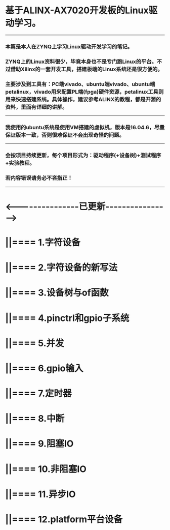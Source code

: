 # 基于ALINX-AX7020开发板的Linux驱动学习。
--------------------------------------------
### 本篇是本人在ZYNQ上学习Linux驱动开发学习的笔记。
### ZYNQ上的Linux资料很少，毕竟本身也不是专门跑Linux的平台。不过借助Xilinx的一套开发工具，搭建板端的Linux系统还是很方便的。
### 主要涉及到工具有：PC端vivado、ubuntu端vivado、ubuntu端petalinux，vivado用来配置PL端(fpga)硬件资源，petalinux工具则用来快速搭建系统。具体操作，建议参考ALINX的教程，都是开源的资料，里面有详细的讲解。
------------------------------
### 我使用的ubuntu系统是使用VM搭建的虚拟机，版本是16.04.6，尽量保证版本一致，否则很难保证不会出现奇怪的问题。
------------------------------
### 会按项目持续更新，每个项目形式为：驱动程序(+设备树)+测试程序+实验教程。
### 若内容错误请务必不吝指正！
--------------------------------------
<---------------已更新---------------->
=======================================
||==== 1.字符设备
=======================================
||==== 2.字符设备的新写法
=======================================
||==== 3.设备树与of函数
=======================================
||==== 4.pinctrl和gpio子系统
=======================================
||==== 5.并发
=======================================
||==== 6.gpio输入
=======================================
||==== 7.定时器
=======================================
||==== 8.中断
=======================================
||==== 9.阻塞IO
=======================================
||==== 10.非阻塞IO
=======================================
||==== 11.异步IO
=======================================
||==== 12.platform平台设备
=======================================
